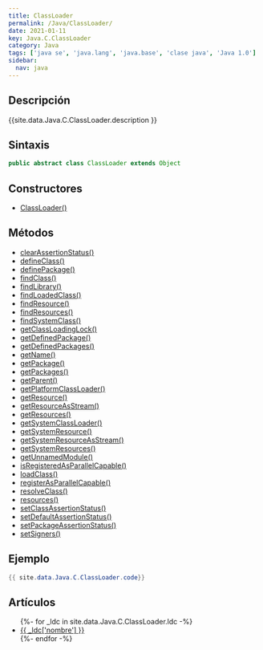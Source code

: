 ```yaml
---
title: ClassLoader
permalink: /Java/ClassLoader/
date: 2021-01-11
key: Java.C.ClassLoader
category: Java
tags: ['java se', 'java.lang', 'java.base', 'clase java', 'Java 1.0']
sidebar: 
  nav: java
---
```


## Descripción
{{site.data.Java.C.ClassLoader.description }}

## Sintaxis
~~~java
public abstract class ClassLoader extends Object
~~~

## Constructores
* [ClassLoader()](/Java/ClassLoader/ClassLoader/)

## Métodos
* [clearAssertionStatus()](/Java/ClassLoader/clearAssertionStatus)
* [defineClass()](/Java/ClassLoader/defineClass)
* [definePackage()](/Java/ClassLoader/definePackage)
* [findClass()](/Java/ClassLoader/findClass)
* [findLibrary()](/Java/ClassLoader/findLibrary)
* [findLoadedClass()](/Java/ClassLoader/findLoadedClass)
* [findResource()](/Java/ClassLoader/findResource)
* [findResources()](/Java/ClassLoader/findResources)
* [findSystemClass()](/Java/ClassLoader/findSystemClass)
* [getClassLoadingLock()](/Java/ClassLoader/getClassLoadingLock)
* [getDefinedPackage()](/Java/ClassLoader/getDefinedPackage)
* [getDefinedPackages()](/Java/ClassLoader/getDefinedPackages)
* [getName()](/Java/ClassLoader/getName)
* [getPackage()](/Java/ClassLoader/getPackage)
* [getPackages()](/Java/ClassLoader/getPackages)
* [getParent()](/Java/ClassLoader/getParent)
* [getPlatformClassLoader()](/Java/ClassLoader/getPlatformClassLoader)
* [getResource()](/Java/ClassLoader/getResource)
* [getResourceAsStream()](/Java/ClassLoader/getResourceAsStream)
* [getResources()](/Java/ClassLoader/getResources)
* [getSystemClassLoader()](/Java/ClassLoader/getSystemClassLoader)
* [getSystemResource()](/Java/ClassLoader/getSystemResource)
* [getSystemResourceAsStream()](/Java/ClassLoader/getSystemResourceAsStream)
* [getSystemResources()](/Java/ClassLoader/getSystemResources)
* [getUnnamedModule()](/Java/ClassLoader/getUnnamedModule)
* [isRegisteredAsParallelCapable()](/Java/ClassLoader/isRegisteredAsParallelCapable)
* [loadClass()](/Java/ClassLoader/loadClass)
* [registerAsParallelCapable()](/Java/ClassLoader/registerAsParallelCapable)
* [resolveClass()](/Java/ClassLoader/resolveClass)
* [resources()](/Java/ClassLoader/resources)
* [setClassAssertionStatus()](/Java/ClassLoader/setClassAssertionStatus)
* [setDefaultAssertionStatus()](/Java/ClassLoader/setDefaultAssertionStatus)
* [setPackageAssertionStatus()](/Java/ClassLoader/setPackageAssertionStatus)
* [setSigners()](/Java/ClassLoader/setSigners)

## Ejemplo
~~~java
{{ site.data.Java.C.ClassLoader.code}}
~~~

## Artículos
<ul>
{%- for _ldc in site.data.Java.C.ClassLoader.ldc -%}
   <li>
       <a href="{{_ldc['url'] }}">{{ _ldc['nombre'] }}</a>
   </li>
{%- endfor -%}
</ul>
